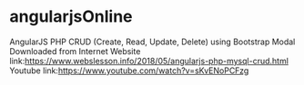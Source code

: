 # angularjsOnline
AngularJS PHP CRUD (Create, Read, Update, Delete) using Bootstrap Modal 
Downloaded from Internet 
Website link:https://www.webslesson.info/2018/05/angularjs-php-mysql-crud.html
Youtube link:https://www.youtube.com/watch?v=sKvENoPCFzg
